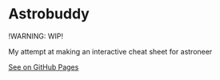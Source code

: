 # Astrobuddy

!WARNING: WIP!

My attempt at making an interactive cheat sheet for astroneer

[See on GitHub Pages](https://capaldi12.github.io/Astrobuddy/)
